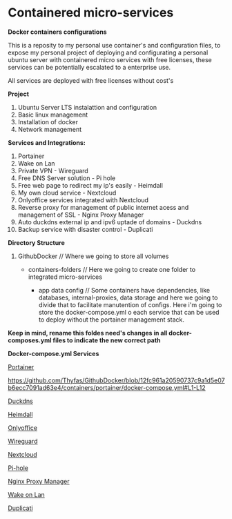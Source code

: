# Containered micro-services
**Docker containers configurations**

This is a reposity to my personal use container's and configuration files, to expose my personal project of deploying and configurating a personal ubuntu server with containered micro services with free licenses, these services can be potentially escalated to a enterprise use.

All services are deployed with free licenses without cost's

**Project**

1. Ubuntu Server LTS instalattion and configuration
2. Basic linux management
3. Installation of docker
4. Network management

**Services and Integrations:**

1. Portainer
2. Wake on Lan
3. Private VPN - Wireguard
4. Free DNS Server solution - Pi hole
5. Free web page to redirect my ip's easily - Heimdall
6. My own cloud service - Nextcloud
8. Onlyoffice services integrated with Nextcloud
9. Reverse proxy for management of public internet acess and management of SSL - Nginx Proxy Manager
10. Auto duckdns external ip and ipv6 uptade of domains - Duckdns
11. Backup service with disaster control - Duplicati

**Directory Structure**

1. GithubDocker  // Where we going to store all volumes

   - containers-folders // Here we going to create one folder to integrated micro-services
   
      - app data config // Some containers have dependencies, like databases, internal-proxies, data storage and here we going to divide that to facilitate manutention of configs. Here i'm going to store the docker-compose.yml o each service that can be used to deploy without the portainer management stack.

**Keep in mind, rename this foldes need's changes in all docker-composes.yml files to indicate the new correct path**

**Docker-compose.yml Services**

[Portainer](/containers/portainer)

https://github.com/Thyfas/GithubDocker/blob/12fc961a20590737c9a1d5e07b6ecc7091ad63e4/containers/portainer/docker-compose.yml#L1-L12

[Duckdns](/containers/duckdns)

[Heimdall](/containers/heimdall)

[Onlyoffice](/containers/onlyoffice)

[Wireguard](/containers/wireguard)

[Nextcloud](/containers/nextcloud)

[Pi-hole](/containers/pihole)

[Nginx Proxy Manager](/containers/proxy)

[Wake on Lan](/containers/wol)

[Duplicati](/containers/duplicati)
